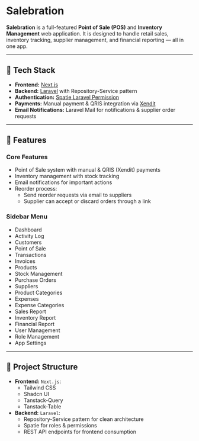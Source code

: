 # Salebration

**Salebration** is a full-featured **Point of Sale (POS)** and **Inventory Management** web application.
It is designed to handle retail sales, inventory tracking, supplier management, and financial reporting — all in one app.

---

## 🚀 Tech Stack

- **Frontend:** [Next.js](https://nextjs.org/)
- **Backend:** [Laravel](https://laravel.com/) with Repository-Service pattern
- **Authentication:** [Spatie Laravel Permission](https://spatie.be/docs/laravel-permission)
- **Payments:** Manual payment & QRIS integration via [Xendit](https://www.xendit.co/)
- **Email Notifications:** Laravel Mail for notifications & supplier order requests

---

## 📌 Features

### Core Features

- Point of Sale system with manual & QRIS (Xendit) payments
- Inventory management with stock tracking
- Email notifications for important actions
- Reorder process:
  - Send reorder requests via email to suppliers
  - Supplier can accept or discard orders through a link

### Sidebar Menu

- Dashboard
- Activity Log
- Customers
- Point of Sale
- Transactions
- Invoices
- Products
- Stock Management
- Purchase Orders
- Suppliers
- Product Categories
- Expenses
- Expense Categories
- Sales Report
- Inventory Report
- Financial Report
- User Management
- Role Management
- App Settings

---

## 📂 Project Structure

- **Frontend:** `Next.js`:
  - Tailwind CSS
  - Shadcn UI
  - Tanstack-Query
  - Tanstack-Table
- **Backend:** `Laravel`:
  - Repository-Service pattern for clean architecture
  - Spatie for roles & permissions
  - REST API endpoints for frontend consumption
